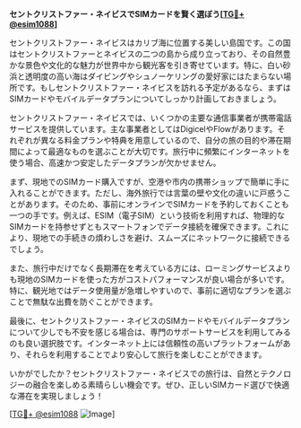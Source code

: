 **セントクリストファー・ネイビスでSIMカードを賢く選ぼう[[TG💪+ @esim1088](https://t.me/s/esim1088)]**

セントクリストファー・ネイビスはカリブ海に位置する美しい島国です。この国はセントクリストファーとネイビスの二つの島から成り立っており、その自然豊かな景色や文化的な魅力が世界中から観光客を引き寄せています。特に、白い砂浜と透明度の高い海はダイビングやシュノーケリングの愛好家にはたまらない場所です。もしセントクリストファー・ネイビスを訪れる予定があるなら、まずはSIMカードやモバイルデータプランについてしっかり計画しておきましょう。

セントクリストファー・ネイビスでは、いくつかの主要な通信事業者が携帯電話サービスを提供しています。主な事業者としてはDigicelやFlowがあります。それぞれが異なる料金プランや特典を用意しているので、自分の旅の目的や滞在期間によって最適なものを選ぶことが大切です。旅行中に頻繁にインターネットを使う場合、高速かつ安定したデータプランが欠かせません。

まず、現地でのSIMカード購入ですが、空港や市内の携帯ショップで簡単に手に入れることができます。ただし、海外旅行では言葉の壁や文化の違いに戸惑うことがあります。そのため、事前にオンラインでSIMカードを予約しておくことも一つの手です。例えば、ESIM（電子SIM）という技術を利用すれば、物理的なSIMカードを持参せずともスマートフォンでデータ接続を確保できます。これにより、現地での手続きの煩わしさを避け、スムーズにネットワークに接続できるでしょう。

また、旅行中だけでなく長期滞在を考えている方には、ローミングサービスよりも現地のSIMカードを使った方がコストパフォーマンスが良い場合が多いです。特に、観光地ではデータ使用量が急増しやすいので、事前に適切なプランを選ぶことで無駄な出費を防ぐことができます。

最後に、セントクリストファー・ネイビスのSIMカードやモバイルデータプランについて少しでも不安を感じる場合は、専門のサポートサービスを利用してみるのも良い選択肢です。インターネット上には信頼性の高いプラットフォームがあり、それらを利用することでより安心して旅行を楽しむことができます。

いかがでしたか？セントクリストファー・ネイビスでの旅行は、自然とテクノロジーの融合を楽しめる素晴らしい機会です。ぜひ、正しいSIMカード選びで快適な滞在を実現しましょう！

[[TG💪+ @esim1088](https://t.me/s/esim1088) ![Image](https://i.postimg.cc/Y0z9fWf4/image.png)]